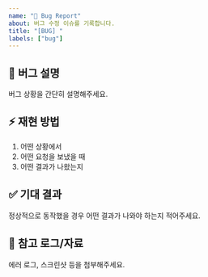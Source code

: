 ```yaml
---
name: "🐞 Bug Report"
about: 버그 수정 이슈를 기록합니다.
title: "[BUG] "
labels: ["bug"]
---
```


## 📌 버그 설명
버그 상황을 간단히 설명해주세요.

## ⚡ 재현 방법
1. 어떤 상황에서
2. 어떤 요청을 보냈을 때
3. 어떤 결과가 나왔는지

## ✅ 기대 결과
정상적으로 동작했을 경우 어떤 결과가 나와야 하는지 적어주세요.

## 🔗 참고 로그/자료
에러 로그, 스크린샷 등을 첨부해주세요.